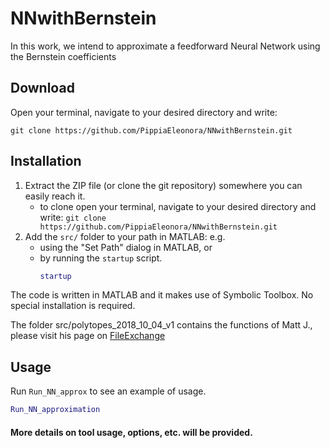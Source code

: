 # NNwithBernstein
In this work, we intend to approximate a feedforward Neural Network using the Bernstein coefficients

## Download
Open your terminal, navigate to your desired directory and write:

``git clone https://github.com/PippiaEleonora/NNwithBernstein.git``

## Installation
1. Extract the ZIP file (or clone the git repository) somewhere you can easily reach it.
    - to clone open your terminal, navigate to your desired directory and write:
    ``git clone https://github.com/PippiaEleonora/NNwithBernstein.git``
2. Add the `src/` folder to your path in MATLAB: e.g. 
    - using the "Set Path" dialog in MATLAB, or 
    - by running the `startup` script.
        ```matlab
        startup
        ```

The code is written in MATLAB and it makes use of Symbolic Toolbox. No special installation is required. 

The folder src/polytopes_2018_10_04_v1 contains the functions of Matt J., please visit his page on
[FileExchange](https://www.mathworks.com/matlabcentral/fileexchange/30892-analyze-n-dimensional-polyhedra-in-terms-of-vertices-or-in-equalities)

## Usage
Run `Run_NN_approx` to see an example of usage.
```matlab
Run_NN_approximation
```
    
#### More details on tool usage, options, etc. will be provided.
